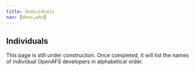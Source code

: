 ```yaml
---
title: Individuals
nav: [devs,who]
---
```


## Individuals ##

This page is still under construction.  Once completed, it will list the names of individual OpenAFS developers in alphabetical order.
